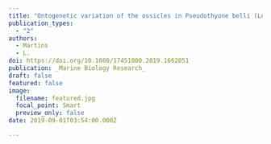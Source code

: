 ```yaml
---
title: "Ontogenetic variation of the ossicles in Pseudothyone belli (Ludwig, 1887) with a description of a new Sclerodactylidae (Echinodermata: Holothuroidea: Dendrochirotida) from Southwestern Atlantic"
publication_types:
  - "2"
authors:
  - Martins
  - L.
doi: https://doi.org/10.1080/17451000.2019.1662051
publication: _Marine Biology Research_
draft: false
featured: false
image:
  filename: featured.jpg
  focal_point: Smart
  preview_only: false
date: 2019-09-01T03:54:00.000Z

---
```


